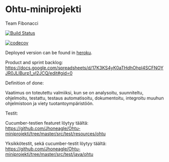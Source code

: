 # Ohtu-miniprojekti


Team Fibonacci

[![Build Status](https://travis-ci.org/Jhoneagle/Ohtu-miniprojekti.svg?branch=master)](https://travis-ci.org/Jhoneagle/Ohtu-miniprojekti)

[![codecov](https://codecov.io/gh/Jhoneagle/Ohtu-miniprojekti/branch/master/graph/badge.svg)](https://codecov.io/gh/Jhoneagle/Ohtu-miniprojekti)

Deployed version can be found in [heroku](https://ohtu-projekti.herokuapp.com/).

Product and sprint backlog: https://docs.google.com/spreadsheets/d/17K3KS4yK0aTHdhOhpl4SCFNOYJR0JLlBurp1_vI2JCQ/edit#gid=0


Definition of done:

Vaatimus on toteutettu valmiiksi, kun se on analysoitu, suunniteltu, ohjelmoitu, testattu, testaus automatisoitu, dokumentoitu, integroitu muuhun ohjelmistoon ja viety tuotantoympäristöön.

Testit:

Cucumber-testien featuret löytyy täältä: https://github.com/Jhoneagle/Ohtu-miniprojekti/tree/master/src/test/resources/ohtu

Yksikkötestit, sekä cucumber-testit löytyy täältä: https://github.com/Jhoneagle/Ohtu-miniprojekti/tree/master/src/test/java/ohtu
